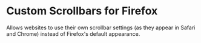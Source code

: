 # Custom Scrollbars for Firefox
 Allows websites to use their own scrollbar settings (as they appear in Safari and Chrome) instead of Firefox's default appearance.
